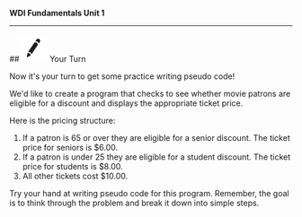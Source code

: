 **WDI Fundamentals Unit 1**

---

##![Your Turn](../assets/exercise.png) Your Turn

Now it's your turn to get some practice writing pseudo code! 

We'd like to create a program that checks to see whether movie patrons are eligible for a discount and displays the appropriate ticket price.

Here is the pricing structure:
1. If a patron is 65 or over they are eligible for a senior discount. The ticket price for seniors is $6.00.
2. If a patron is under 25 they are eligible for a student discount. The ticket price for students is $8.00.
3. All other tickets cost $10.00.

Try your hand at writing pseudo code for this program. Remember, the goal is to think through the problem and break it down into simple steps.



